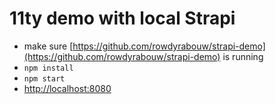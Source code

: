 # 11ty demo with local Strapi

- make sure [https://github.com/rowdyrabouw/strapi-demo](https://github.com/rowdyrabouw/strapi-demo) is running
- `npm install`
- `npm start`
- [http://localhost:8080](http://localhost:8080)
